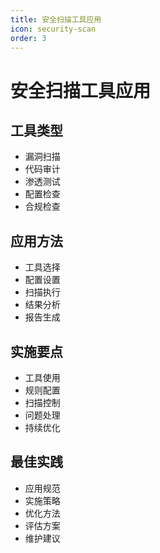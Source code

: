 ```yaml
---
title: 安全扫描工具应用
icon: security-scan
order: 3
---
```


# 安全扫描工具应用

## 工具类型
- 漏洞扫描
- 代码审计
- 渗透测试
- 配置检查
- 合规检查

## 应用方法
- 工具选择
- 配置设置
- 扫描执行
- 结果分析
- 报告生成

## 实施要点
- 工具使用
- 规则配置
- 扫描控制
- 问题处理
- 持续优化

## 最佳实践
- 应用规范
- 实施策略
- 优化方法
- 评估方案
- 维护建议
